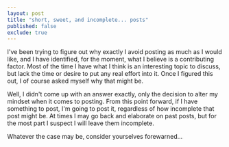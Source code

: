```yaml
---
layout: post
title: "short, sweet, and incomplete... posts"
published: false
exclude: true
---
```


I've been trying to figure out why exactly I avoid posting as much as I would like, and I have identified, for the moment, what I believe is a contributing factor.  Most of the time I have what I think is an interesting topic to discuss, but lack the time or desire to put any real effort into it.  Once I figured this out, I of course asked myself why that might be.

Well, I didn't come up with an answer exactly, only the decision to alter my mindset when it comes to posting.  From this point forward, if I have something to post, I'm going to post it, regardless of how incomplete that post might be.  At times I may go back and elaborate on past posts, but for the most part I suspect I will leave them incomplete.

Whatever the case may be, consider yourselves forewarned...